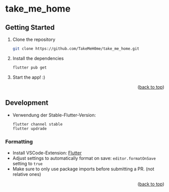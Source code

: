 <a name="readme_top"></a>

# take_me_home

## Getting Started

1. Clone the repository

   ```sh
   git clone https://github.com/TakeMeH0me/take_me_home.git
   ```

2. Install the dependencies

   ```sh
   flutter pub get
   ```

3. Start the app! :)

<p align="right">(<a href="#readme_top">back to top</a>)</p>

## Development

- Verwendung der Stable-Flutter-Version:
  ```bash
  flutter channel stable
  flutter updrade
  ```

### Formatting

- Install VSCode-Extension: [Flutter](https://marketplace.visualstudio.com/items?itemName=Dart-Code.flutter)
- Adjust settings to automatically format on save: `editor.formatOnSave` setting to `true`
- Make sure to only use package imports before submitting a PR. (not relative ones)

<p align="right">(<a href="#readme_top">back to top</a>)</p>
